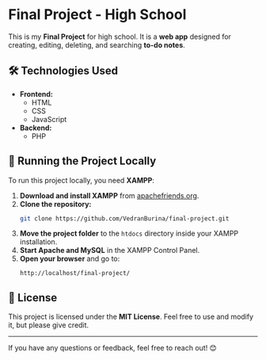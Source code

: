 # Final Project - High School

This is my **Final Project** for high school. It is a **web app** designed for creating, editing, deleting, and searching **to-do notes**.

## 🛠 Technologies Used

- **Frontend:**
  - HTML
  - CSS
  - JavaScript
- **Backend:**
  - PHP

## 🚀 Running the Project Locally

To run this project locally, you need **XAMPP**:

1. **Download and install XAMPP** from [apachefriends.org](https://www.apachefriends.org/).
2. **Clone the repository:**
   ```bash
   git clone https://github.com/VedranBurina/final-project.git
   ```
3. **Move the project folder** to the `htdocs` directory inside your XAMPP installation.
4. **Start Apache and MySQL** in the XAMPP Control Panel.
5. **Open your browser** and go to:
   ```
   http://localhost/final-project/
   ```

## 📜 License

This project is licensed under the **MIT License**. Feel free to use and modify it, but please give credit.

---

If you have any questions or feedback, feel free to reach out! 😊
